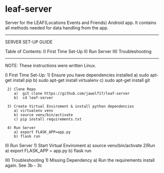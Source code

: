 # leaf-server
Server for the LEAF(Locations Events and Friends) Android app. 
It contains all methods needed for data handling from the app.

********************************************************
SERVER SET-UP GUIDE
   
Table of Contents:
   I) First Time Set-Up
  II) Run Server
 III) Troubleshooting 
********************************************************

NOTE: These instructions were written Linux.
 
I) First Time Set-Up:
     1) Ensure you have dependencies installed
	a) sudo apt-get install pip
        b) sudo apt-get install virtualenv
        c) sudo apt-get install git
 
     2) Clone Repo
        a)  git clone https://github.com/jawolf17/leaf-server
        b)  cd leaf-server

     3) Create Virtual Enviroment & install python dependencies
        a) virtualenv venv
        b) source venv/bin/activate
        c) pip install requirements.txt

     4) Run Server
        a) export FLASK_APP=app.py
        b) flask run

II) Run Server
    1) Start Virtual Enviroment
       a) source venv/bin/activate
    2)Run
       a) export FLASK_APP = app.py
       b) flask run 

III) Troubleshooting
     1) Missing Dependency
        a) Run the requirements install again. See 3b - 3c




        
